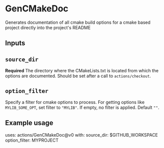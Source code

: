 # GenCMakeDoc
Generates documentation of all cmake build options for a cmake based project directly into the project's README

## Inputs

## `source_dir`

**Required** The directory where the CMakeLists.txt is located from which the options are documented. Should be set after a call to `actions/checkout`.

## `option_filter`
Specify a filter for cmake options to process. For getting options like `MYLIB_SOME_OPT`, set filter to `"MYLIB"`. If empty, no filter is applied. Default `""`.

## Example usage

uses: actions/GenCMakeDoc@v0
with:
    source_dir: $GITHUB_WORKSPACE
    option_filter: MYPROJECT

